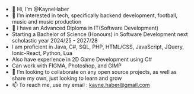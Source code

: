 - 👋 Hi, I’m @KayneHaber
- 👀 I’m interested in tech, specifically backend development, football, music and music production
- 🌱 I have an Advanced Diploma in IT(Software Development)
- Starting a Bachelor of Science (Honours) in Software Development next scholastic year 2024/25 - 2027/28
- I am proficient in Java, C#, SQL, PHP, HTML/CSS, JavaScript, JQuery, Ionic-React, Python, Lua
- Also have experience in 2D Game Development using C#
- Can work with FIGMA, Photoshop, and GIMP
- 💞️ I’m looking to collaborate on any open source projects, as well as share my own, just looking to learn and grow
- 📫 To reach me, use my email : kayne.haber@gmail.com

<!---
KayneHaber/KayneHaber is a ✨ special ✨ repository because its `README.md` (this file) appears on your GitHub profile.
You can click the Preview link to take a look at your changes.
--->
